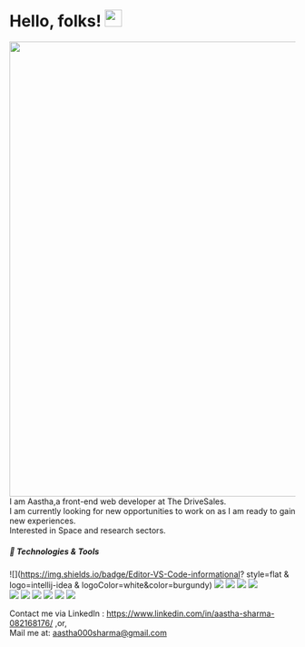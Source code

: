 
# Hello, folks! <img src="https://raw.githubusercontent.com/MartinHeinz/MartinHeinz/master/wave.gif" width="30px">

<!--
**aaztha/aaztha** is a ✨ _special_ ✨ repository because its `README.md` (this file) appears on your GitHub profile.

Here are some ideas to get you started:

- 🔭 I’m currently working on ...
- 🌱 I’m currently learning ...
- 👯 I’m looking to collaborate on ...
- 🤔 I’m looking for help with ...
- 💬 Ask me about ...
- 📫 How to reach me: ...
- 😄 Pronouns: ...
- ⚡ Fun fact: ...
-->
<img src="https://memegenerator.net/img/instances/69251652.jpg" width="800px"></br>
I am Aastha,a front-end web developer at The DriveSales.</br>
I am currently looking for new opportunities to work on as I am ready to gain new experiences.</br>
Interested in Space and research sectors.</br>

##### 🔧 Technologies & Tools
![](https://img.shields.io/badge/Editor-VS-Code-informational? style=flat & logo=intellij-idea & logoColor=white&color=burgundy)
![](https://img.shields.io/badge/Code-Python-informational?style=flat&logo=python&logoColor=white&color=burgundy)
![](https://img.shields.io/badge/Libraries-Numpy,Tkinter,Matplotlib,Pandas,CV2,Scikitlearn-informational?style=flat&logo=digitalocean&logoColor=white&color=burgundy)
![](https://img.shields.io/badge/Code-JavaScript-informational?style=flat&logo=javascript&logoColor=white&color=burgundy)
![](https://img.shields.io/badge/Code-C++-informational?style=flat&logo=go&logoColor=white&color=#9c0340)</br>
![](https://img.shields.io/badge/Code-C-informational?style=flat&logo=cmake&logoColor=white&color=#9c0340) 
![](https://img.shields.io/badge/Web-HTML&CSS-informational?style=flat&logo=vue.js&logoColor=white&color=#9c0340)
![](https://img.shields.io/badge/Web-ReactJS-informational?style=flat&logo=gnu-bash&logoColor=white&color=#9c0340)
![](https://img.shields.io/badge/DBMS-SQL-informational?style=flat&logo=postgresql&logoColor=white&color=#9c0340)
![](https://img.shields.io/badge/Cloud-AWS-informational?style=flat&logo=digitalocean&logoColor=white&color=#9c0340)
![](https://img.shields.io/badge/Tools-Figma-informational?style=flat&logo=kubernetes&logoColor=white&color=#9c0340)


Contact me via LinkedIn : https://www.linkedin.com/in/aastha-sharma-082168176/ ,or,</br>
Mail me at: aastha000sharma@gmail.com

